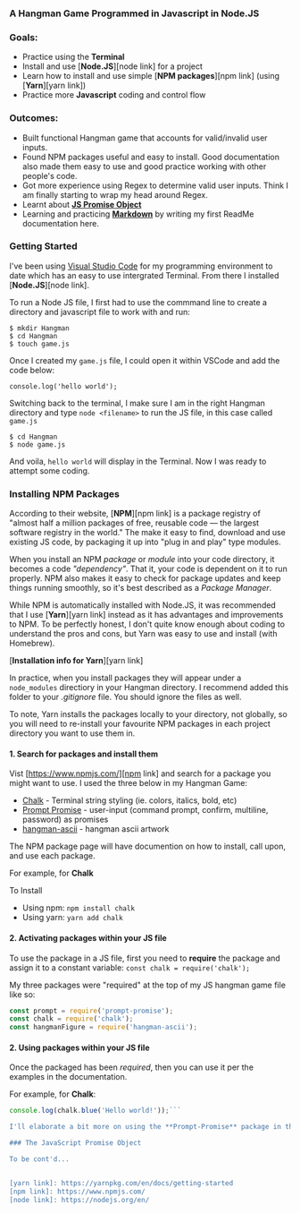 ### A Hangman Game Programmed in Javascript in Node.JS

### Goals: 
* Practice using the **Terminal**
* Install and use [**Node.JS**][node link] for a project
* Learn how to install and use simple [**NPM packages**][npm link] (using [**Yarn**][yarn link])
* Practice more **Javascript** coding and control flow

### Outcomes:
* Built functional Hangman game that accounts for valid/invalid user inputs.
* Found NPM packages useful and easy to install. Good documentation also made them easy to use and good practice working with other people's code. 
* Got more experience using Regex to determine valid user inputs. Think I am finally starting to wrap my head around Regex.
* Learnt about [**JS Promise Object**](https://developer.mozilla.org/en-US/docs/Web/JavaScript/Reference/Global_Objects/Promise)
* Learning and practicing [**Markdown**](https://www.markdowntutorial.com/) by writing my first ReadMe documentation here. 


### Getting Started

I've been using [Visual Studio Code](https://www.visualstudio.com/) for my programming environment to date which has an easy to use intergrated Terminal. From there I installed [**Node.JS**][node link].

To run a Node JS file, I first had to use the commmand line to create a directory and javascript file to work with and run: 

```
$ mkdir Hangman
$ cd Hangman
$ touch game.js
```

Once I created my ```game.js``` file, I could open it within VSCode and add the code below: 

```
console.log('hello world');
```

Switching back to the terminal, I make sure I am in the right Hangman directory and type ```node <filename>``` to run the JS file, in this case called ```game.js```

```
$ cd Hangman
$ node game.js
```

And voila, ```hello world``` will display in the Terminal.  Now I was ready to attempt some coding. 

### Installing NPM Packages

According to their website, [**NPM**][npm link] is a package registry of "almost half a million packages of free, reusable code — the largest software registry in the world." The make it easy to find, download and use existing JS code, by packaging it up into "plug in and play" type modules. 

When you install an NPM *package* or *module* into your code directory, it becomes a code *"dependency"*. That it, your code is dependent on it to run properly. NPM also makes it easy to check for package updates and keep things running smoothly, so it's best described as a *Package Manager*.

While NPM is automatically installed with Node.JS, it was recommended  that I use [**Yarn**][yarn link] instead as it has advantages and improvements to NPM. To be perfectly honest, I don't quite know enough about coding to understand the pros and cons, but Yarn was easy to use and install (with Homebrew). 

[**Installation info for Yarn**][yarn link]

In practice, when you install packages they will appear under a ```node_modules``` directiory in your Hangman directory. I recommend added this folder to your *.gitignore* file.  You should ignore the files as well. 

To note, Yarn installs the packages locally to your directory, not globally, so you will need to re-install your favourite NPM packages in each project directory you want to use them in.  

#### 1. Search for packages and install them

Vist [https://www.npmjs.com/][npm link] and search for a package you might want to use. I used the three below in my Hangman Game: 

* [Chalk](https://www.npmjs.com/package/chalk) - Terminal string styling (ie. colors, italics, bold, etc)
* [Prompt Promise](https://www.npmjs.com/package/prompt-promise) - user-input (command prompt, confirm, multiline, password) as promises
* [hangman-ascii](https://www.npmjs.com/package/hangman-ascii) - hangman ascii artwork 

The NPM package page will have documention on how to install, call upon, and use each package. 

For example, for **Chalk**

To Install
* Using npm: ```npm install chalk```
* Using yarn: ```yarn add chalk```


#### 2. Activating packages within your JS file

To use the package in a JS file, first you need to **require** the package and assign it to a constant variable:
```const chalk = require('chalk');```

My three packages were "required" at the top of my JS hangman game file like so: 

```javascript
const prompt = require('prompt-promise');
const chalk = require('chalk');
const hangmanFigure = require('hangman-ascii');
```

#### 2. Using packages within your JS file

Once the packaged has been *required*, then you can use it per the examples in the documentation. 

For example, for **Chalk**:
```javascript
console.log(chalk.blue('Hello world!'));```

I'll elaborate a bit more on using the **Prompt-Promise** package in the next section about JS Promise Objects.

### The JavaScript Promise Object

To be cont'd...


[yarn link]: https://yarnpkg.com/en/docs/getting-started
[npm link]: https://www.npmjs.com/
[node link]: https://nodejs.org/en/
